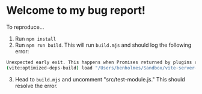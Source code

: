 # Welcome to my bug report!

To reproduce...

1. Run `npm install`
2. Run `npm run build`. This will run `build.mjs` and should log the following error:

```sh
Unexpected early exit. This happens when Promises returned by plugins cannot resolve. Unfinished hook action(s) on exit:
(vite:optimized-deps-build) load "/Users/benholmes/Sandbox/vite-server-build-simulaneously/node_modules/.vite/deps_build-dist/is-odd.js"
```

3. Head to `build.mjs` and uncomment "src/test-module.js." This should resolve the error.